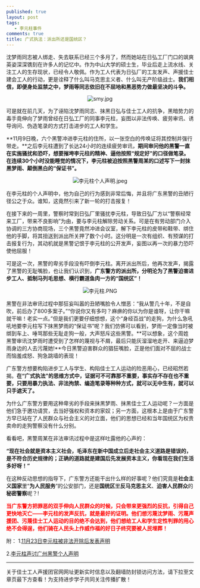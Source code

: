 ```yaml
---
published: true
layout: post
tags: 
   - 李元柱事件
comments: true
title: 广式执法：派出所还是国统区？
---
```


沈梦雨同志被人绑走、失去联系已经三个多月了，然而她站在日弘工厂门口的飒爽英姿深深镌刻在许多人的记忆中。作为中山大学的硕士生，毕业后走上流水线、关注工人的生存现状，已经令人敬佩。作为工人代表为日弘厂的工友发声、声援佳士建会工人的行动，更是诠释了什么叫马克思主义者、什么叫无产阶级战士。**我们相信，即便身处监禁之中，梦雨等同志依旧在不屈地和黑恶势力做最坚决的斗争。**

<p align="center"><img src="https://i.loli.net/2018/11/24/5bf91c4fa7dfc.jpg" alt="smy.jpg" title="smy.jpg" /></p>

可是就在前几天，为了诬陷沈梦雨同志、抹黑日弘与佳士工人的抗争，黑暗势力的毒手竟伸向了梦雨曾经在日弘工厂的同事李元柱，妄图以非法传唤、疲劳审讯、诱导询问、伪造笔录的方式打击进步的工人和学生。

**11月9日晚，六个黑警冲进李元柱的住所，以一张空白的传唤证将其控制并强行带走。**之后李元柱遭到了长达24小时的连续疲劳审讯，**期间审问他的黑警一直在实施骚扰和恐吓，想要摧垮李元柱的精神、逼他按照“规定好”的口径做笔录。在连续30个小时没能睡觉的情况下，李元柱被迫按照黑警周某的口述写下一封抹黑梦雨、颠倒黑白的“保证书”。**

<p align="center"><img src="https://i.loli.net/2018/11/14/5bebeb273a8f5.jpeg" alt="李元柱个人声明.jpeg" title="李元柱个人声明.jpeg" /></p>

在李元柱的个人声明中，他为自己的行为感到非常后悔，并且将广东黑警的丑陋行径公之于众。谁知，这竟然引来了新一轮的打击报复！

在接下来的一周里，警察时常到日弘厂里骚扰李元柱，导致日弘厂方以“警察经常来工厂，带来不良影响”为由，要与李元柱解除劳动关系。可是在有劳动部门介入协调的三方协商现场，三个黑警竟然冲进会议室，解下李元柱的皮带和鞋带、绑住他的手脚，将其扭送到派出所关押了数个小时。这分明是一次有组织、有预谋的打击报复行为，其动机就是黑警记恨于李元柱的公开发声，妄图以再一次的暴力恐吓使他屈服！

可是这一次，黑警的卑劣手段没有吓倒李元柱。离开派出所后，他再次发声，揭露了黑警的无耻嘴脸，也让我们认识到，**广东警方的派出所，分明沦为了黑警迫害进步工人、抵制马列毛思想、横行霸道鱼肉一方的“国统区”！**

<p align="center"><img src="https://i.loli.net/2018/11/24/5bf91c640d0e2.png" alt="李元柱.PNG" title="李元柱.PNG" /></p>

黑警在非法审讯过程中那狂妄叫嚣的丑陋嘴脸令人憎恶：“我从警几十年，不是自吹，前后办了800多案子。”“你说你又有多叼？麻痹的你以为你是谁呀，让你干嘛就干嘛！老实一点。”但是我们更要仔细想想，这个“身经百战”的走狗，为什么急吼吼地要李元柱写下抹黑梦雨的“保证书”呢？我们仿佛可以看到，梦雨一定像当时被绑到车上、唾骂那些无耻走狗一般，大声怒斥这些黑警。**可以想象，这个周姓黑警审讯沈梦雨时遭受到了怎样的蔑视与不屑，最后只能灰溜溜地走开、来逼迫梦雨身边的人去污蔑她!**今日黑警迫害群众的猖狂嘴脸，正是他们面对不屈的战士而恼羞成怒、狗急跳墙的表现！

广东警方想要构陷进步工人与学生、构陷佳士工人运动的险恶用心，已经昭然若揭。**在“广式执法”的思维方式中，证据可不可靠那不重要，事实存不存在也不重要，只要用暴力执法、非法拘禁、编造笔录等种种方式，就可以无中生有，就可以只手遮天了。**

为什么广东警方要用这种卑劣的手段来抹黑梦雨、抹黑佳士工人运动呢？一方面是他们急于邀功请赏，去当好强权和资本的家奴；另一方面，这根本上是由于广东警方早已站在了人民群众与社会主义的对立面，他们的思想已经和当年国统区为权贵卖命的走狗警察没有什么分别。

看看吧，黑警周某在非法审讯过程中是这样吐露他的心声的：

**“现在社会就是资本主义社会，毛泽东在新中国成立后走社会主义道路是错误的，是不符合历史规律的；正确的道路就是建国后先发展资本主义，你看现在我们生活多好呀！”**

在这种反动思想的指导下，广东警方还能干出什么样的好事呢？他们究竟是**社会主义国家**里“**为人民服务**”的公安部门，还是**国统区**里**反马克思主义**、**迫害人民群众**的**秘密警察**呢？!

<span style="color: #ff0000;"><strong>当广东警方把罪恶的双手伸向人民群众的时候，只会带来更强烈的反抗，引得自己更快地灭亡——李元柱的发声反抗，就是最好的证明。他们想污蔑沈梦雨、污蔑声援团、污蔑佳士工人运动的目的绝不会达到，他们想给工人和学生定性判罪的用心绝不会得逞，他们骑在人民头上作威作福的好日子终究要被人民埋葬！</strong></span>

附：
1.[11月23日李元柱被非法开除后发表声明](https://streamable.com/kydy8)

2.[李元柱声讨广州黑警个人声明](https://zhaoxuntongzhi2018.github.io/lyzsm02)


---
关于佳士工人声援团官网网址更新实时信息以及翻墙防封锁访问方法，请下拉至文章页最下方查看！为支持进步学子共同关注传播扩散！
